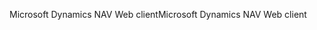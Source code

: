 <span data-ttu-id="be209-101">Microsoft Dynamics NAV Web client</span><span class="sxs-lookup"><span data-stu-id="be209-101">Microsoft Dynamics NAV Web client</span></span>